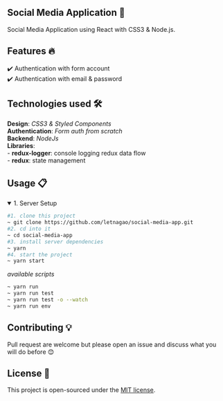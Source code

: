 ## Social Media Application 🎯
Social Media Application using React with CSS3 & Node.js.

## Features 🔥
✔️ Authentication with form account <br />
✔️ Authentication with email & password <br />

## Technologies used 🛠️
**Design**: *CSS3 & Styled Components*<br />
**Authentication**: *Form auth from scratch*<br />
**Backend**: *NodeJs* <br />
**Libraries**: <br />
    - **redux-logger**: console logging redux data flow <br />
    - **redux**: state management <br />

## Usage 📋
<details open>
<summary>1. Server Setup</summary>

```bash
#1. clone this project
~ git clone https://github.com/letnagao/social-media-app.git
#2. cd into it
~ cd social-media-app
#3. install server dependencies
~ yarn
#4. start the project 
~ yarn start
```
*available scripts*
```bash
~ yarn run
~ yarn run test
~ yarn run test -o --watch
~ yarn run env
```
</details>

## Contributing 💡
Pull request are welcome but please open an issue and discuss what you will do before 😊

## License 📄
This project is open-sourced under the [MIT license](https://opensource.org/licenses/MIT).